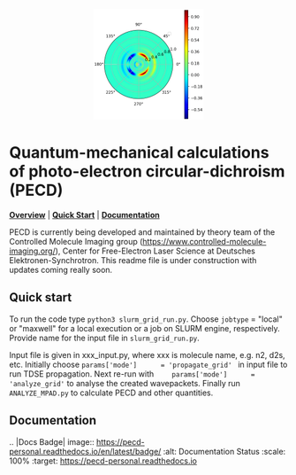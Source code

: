 <div align="center">
  <img src="https://github.com/CFEL-CMI/PECD/blob/develop/temp_logo.png" height="200px"/>
</div>

# Quantum-mechanical calculations of photo-electron circular-dichroism (PECD)

[**Overview**](#overview)
| [**Quick Start**](#quick-start)
| [**Documentation**](https://pecd-personal.readthedocs.io/en/latest/)


PECD is currently being developed and maintained by theory team of the Controlled Molecule Imaging group (https://www.controlled-molecule-imaging.org/), Center for Free-Electron Laser Science at Deutsches Elektronen-Synchrotron. This readme file is under construction with updates coming really soon.


## Quick start

To run the code type `python3 slurm_grid_run.py`. Choose `jobtype` 	= "local" or "maxwell" for a local execution or a job on SLURM engine, respectively. Provide name for the input file in `slurm_grid_run.py`.

Input file is given in xxx_input.py, where xxx is molecule name, e.g. n2, d2s, etc. Initially choose     `params['mode']      = 'propagate_grid' ` in input file to run TDSE propagation. Next re-run with `    params['mode']      = 'analyze_grid'` to analyse the created wavepackets. Finally run `ANALYZE_MPAD.py` to calculate PECD and other quantities.

## Documentation

.. |Docs Badge| image:: https://pecd-personal.readthedocs.io/en/latest/badge/
	:alt: Documentation Status
	:scale: 100%
	:target: https://pecd-personal.readthedocs.io